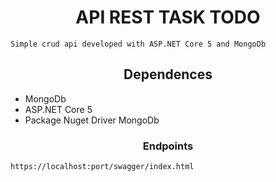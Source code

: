 # <center> API REST TASK TODO  </center>

    Simple crud api developed with ASP.NET Core 5 and MongoDb


## <center> Dependences </center>

- MongoDb
- ASP.NET Core 5
- Package Nuget Driver MongoDb


### <center> Endpoints

    https://localhost:port/swagger/index.html


